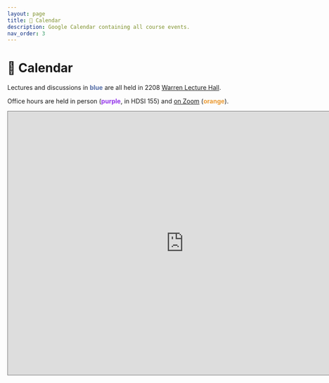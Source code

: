 ```yaml
---
layout: page
title: 📆 Calendar
description: Google Calendar containing all course events.
nav_order: 3
---
```


# 📆 Calendar

Lectures and discussions in <span style="color:#536ca6"><b>blue</b></span> are all held in 2208 [Warren Lecture Hall](https://maps.app.goo.gl/k4ZxEsy7F721RZ3Q9).

Office hours are held in person (<span style="color:#9334eb">**purple**</span>, in HDSI 155) and [on Zoom](https://ucsd.zoom.us/j/91954238673) (<span style="color:#eb9b34">**orange**</span>). 

<iframe src="https://calendar.google.com/calendar/embed?height=600&wkst=1&ctz=America%2FLos_Angeles&bgcolor=%23ffffff&showTitle=0&showPrint=0&title=DSC%2040A%20-%20Summer%202024&mode=WEEK&src=Y18yNmJhZWZiOTUyZDk4M2ZmMzY1M2NiMTE5NThkYTE2ZDZjMTQzYjI5NGEzOTNhOTBhZDk2NjQ1YTYyYTk1YTUxQGdyb3VwLmNhbGVuZGFyLmdvb2dsZS5jb20&src=Y180NmJmZjQxOGYyZDJhNTVkZGY4MDI3N2RiMjFlMDgyY2E5Mjk1NGYxZWIwMTU2MGYyZjRmNTgwMWE5MDliNzNjQGdyb3VwLmNhbGVuZGFyLmdvb2dsZS5jb20&src=Y19mNzcyZjBiOGYwM2MxNDA5YjFlNjc4NWJlOGRiNDlkZjYzMGNhMTNjMWEzZDQ0MTM1N2YwNWYzYzRhZjhiYTBjQGdyb3VwLmNhbGVuZGFyLmdvb2dsZS5jb20&color=%233F51B5&color=%238E24AA&color=%23F09300" style="border:solid 1px #777" width="800" height="600" frameborder="0" scrolling="no"></iframe>